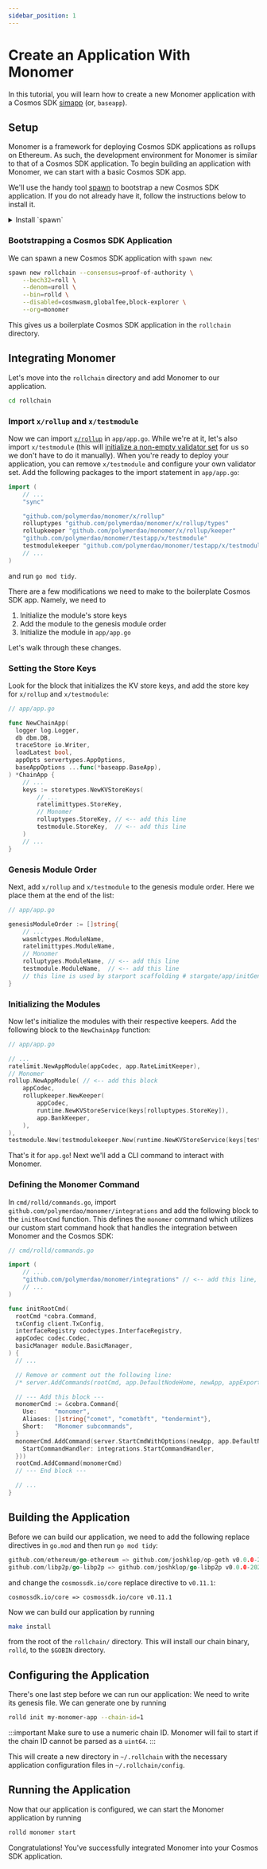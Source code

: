 ```yaml
---
sidebar_position: 1
---
```


# Create an Application With Monomer

In this tutorial, you will learn how to create a new Monomer application with
a Cosmos SDK [simapp](https://docs.cosmos.network/main/learn/intro/sdk-design#baseapp) (or, `baseapp`).

## Setup

Monomer is a framework for deploying Cosmos SDK applications as rollups on
Ethereum. As such, the development environment for Monomer is similar to that of
a Cosmos SDK application. To begin building an application with Monomer, we can
start with a basic Cosmos SDK app.

We'll use the handy tool [spawn](https://github.com/rollchains/spawn) to bootstrap a new Cosmos SDK application. If you do not already have it, follow the instructions below to install it.

<details>
  <summary>Install `spawn`</summary>

```bash
git clone https://github.com/rollchains/spawn
cd spawn
git checkout v0.50.5
make install
```

</details>

### Bootstrapping a Cosmos SDK Application

We can spawn a new Cosmos SDK application with `spawn new`:

```bash
spawn new rollchain --consensus=proof-of-authority \
    --bech32=roll \
    --denom=uroll \
    --bin=rolld \
    --disabled=cosmwasm,globalfee,block-explorer \
    --org=monomer
```

This gives us a boilerplate Cosmos SDK application in the `rollchain`
directory.

## Integrating Monomer

Let's move into the `rollchain` directory and add Monomer to our application.

```bash
cd rollchain
```

### Import `x/rollup` and `x/testmodule`

Now we can import [`x/rollup`](/learn/the-rollup-module) in `app/app.go`. While we're at it, let's also import `x/testmodule` (this
will [initialize a non-empty validator set](https://github.com/polymerdao/monomer/blob/c98eccb49bf857829cadee899359e60fc36e6745/testapp/x/testmodule/module.go#L82) for us so we don't have to do it manually). When you're ready to deploy your application, you can remove `x/testmodule` and configure your own validator set. Add the following packages to the import statement in `app/app.go`:

```go
import (
    // ...
    "sync"

    "github.com/polymerdao/monomer/x/rollup"                                     // <-- add this line
    rolluptypes "github.com/polymerdao/monomer/x/rollup/types"                   // <-- add this line
    rollupkeeper "github.com/polymerdao/monomer/x/rollup/keeper"                 // <-- add this line
    "github.com/polymerdao/monomer/testapp/x/testmodule"                         // <-- add this line
    testmodulekeeper "github.com/polymerdao/monomer/testapp/x/testmodule/keeper" // <-- add this line
    // ...
)
```

and run `go mod tidy`.

There are a few modifications we need to make to the boilerplate Cosmos SDK app.
Namely, we need to

1. Initialize the module's store keys
2. Add the module to the genesis module order
3. Initialize the module in `app/app.go`

Let's walk through these changes.

### Setting the Store Keys

Look for the block that initializes the KV store keys, and add the store key for `x/rollup` and `x/testmodule`:

```go
// app/app.go

func NewChainApp(
  logger log.Logger,
  db dbm.DB,
  traceStore io.Writer,
  loadLatest bool,
  appOpts servertypes.AppOptions,
  baseAppOptions ...func(*baseapp.BaseApp),
) *ChainApp {
    // ...
    keys := storetypes.NewKVStoreKeys(
        // ...
        ratelimittypes.StoreKey,
        // Monomer
        rolluptypes.StoreKey, // <-- add this line
        testmodule.StoreKey,  // <-- add this line
    )
    // ...
}
```

### Genesis Module Order

Next, add `x/rollup` and `x/testmodule` to the genesis module order.
Here we place them at the end of the list:

```go
// app/app.go

genesisModuleOrder := []string{
    // ...
    wasmlctypes.ModuleName,
    ratelimittypes.ModuleName,
    // Monomer
    rolluptypes.ModuleName, // <-- add this line
    testmodule.ModuleName,  // <-- add this line
    // this line is used by starport scaffolding # stargate/app/initGenesis
}
```

### Initializing the Modules

Now let's initialize the modules with their respective keepers. Add the
following block to the `NewChainApp` function:

```go
// app/app.go

// ...
ratelimit.NewAppModule(appCodec, app.RateLimitKeeper),
// Monomer
rollup.NewAppModule( // <-- add this block
    appCodec,
    rollupkeeper.NewKeeper(
        appCodec,
        runtime.NewKVStoreService(keys[rolluptypes.StoreKey]),
        app.BankKeeper,
    ),
),
testmodule.New(testmodulekeeper.New(runtime.NewKVStoreService(keys[testmodule.StoreKey]))),
```

That's it for `app.go`! Next we'll add a CLI command to interact with Monomer.

### Defining the Monomer Command

In `cmd/rolld/commands.go`, import `github.com/polymerdao/monomer/integrations` and add the following block to the `initRootCmd`
function. This defines the `monomer` command which utilizes our custom start
command hook that handles the integration between Monomer and the Cosmos SDK:

```go
// cmd/rolld/commands.go

import (
    // ...
    "github.com/polymerdao/monomer/integrations" // <-- add this line, run `go mod tidy`
    // ...
)

func initRootCmd(
  rootCmd *cobra.Command,
  txConfig client.TxConfig,
  interfaceRegistry codectypes.InterfaceRegistry,
  appCodec codec.Codec,
  basicManager module.BasicManager,
) {
  // ...

  // Remove or comment out the following line:
  /* server.AddCommands(rootCmd, app.DefaultNodeHome, newApp, appExport, addModuleInitFlags) */

  // --- Add this block ---
  monomerCmd := &cobra.Command{
	Use:     "monomer",
	Aliases: []string{"comet", "cometbft", "tendermint"},
	Short:   "Monomer subcommands",
  }
  monomerCmd.AddCommand(server.StartCmdWithOptions(newApp, app.DefaultNodeHome, server.StartCmdOptions{
    StartCommandHandler: integrations.StartCommandHandler,
  }))
  rootCmd.AddCommand(monomerCmd)
  // --- End block ---

  // ...
}
```

## Building the Application

Before we can build our application, we need to add the following replace directives in `go.mod` and then run `go mod
tidy`:

```go
github.com/ethereum/go-ethereum => github.com/joshklop/op-geth v0.0.0-20240515205036-e3b990384a74
github.com/libp2p/go-libp2p => github.com/joshklop/go-libp2p v0.0.0-20240814165419-c6b91fa9f263
```

and change the `cosmossdk.io/core` replace directive to `v0.11.1`:

```
cosmossdk.io/core => cosmossdk.io/core v0.11.1
```

Now we can build our application by running

```bash
make install
```

from the root of the
`rollchain/` directory. This will install our chain binary, `rolld`, to the
`$GOBIN` directory.

## Configuring the Application

There's one last step before we can run our application: We need to write
its genesis file. We can generate one by running

```bash
rolld init my-monomer-app --chain-id=1
```

:::important
Make sure to use a numeric chain ID. Monomer will fail to start if the chain ID
cannot be parsed as a `uint64`.
:::

This will create a new directory in `~/.rollchain` with the necessary application configuration files in `~/.rollchain/config`.

## Running the Application

Now that our application is configured, we can start the Monomer application by
running

```bash
rolld monomer start
```

Congratulations! You've successfully integrated Monomer into your Cosmos SDK
application.
